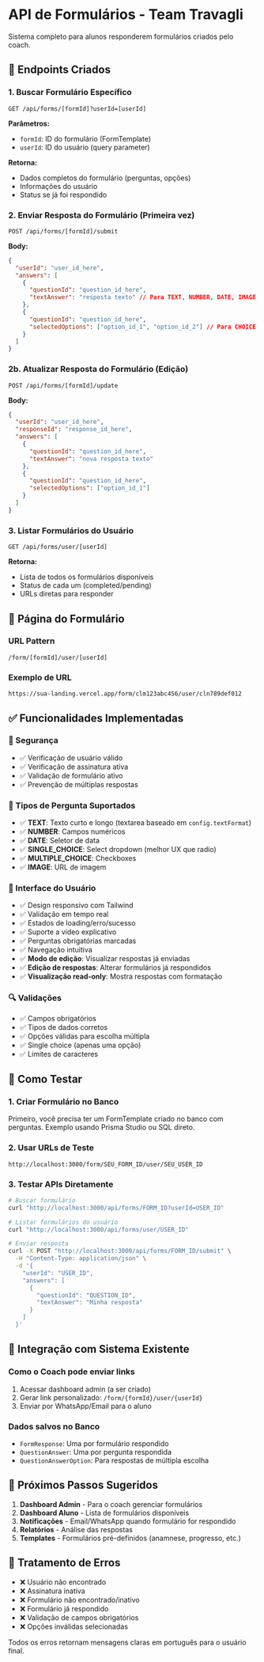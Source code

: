 # API de Formulários - Team Travagli

Sistema completo para alunos responderem formulários criados pelo coach.

## 🚀 Endpoints Criados

### 1. Buscar Formulário Específico
```
GET /api/forms/[formId]?userId=[userId]
```

**Parâmetros:**
- `formId`: ID do formulário (FormTemplate)
- `userId`: ID do usuário (query parameter)

**Retorna:**
- Dados completos do formulário (perguntas, opções)
- Informações do usuário
- Status se já foi respondido

### 2. Enviar Resposta do Formulário (Primeira vez)
```
POST /api/forms/[formId]/submit
```

**Body:**
```json
{
  "userId": "user_id_here",
  "answers": [
    {
      "questionId": "question_id_here",
      "textAnswer": "resposta texto" // Para TEXT, NUMBER, DATE, IMAGE
    },
    {
      "questionId": "question_id_here", 
      "selectedOptions": ["option_id_1", "option_id_2"] // Para CHOICE
    }
  ]
}
```

### 2b. Atualizar Resposta do Formulário (Edição)
```
POST /api/forms/[formId]/update
```

**Body:**
```json
{
  "userId": "user_id_here",
  "responseId": "response_id_here",
  "answers": [
    {
      "questionId": "question_id_here",
      "textAnswer": "nova resposta texto"
    },
    {
      "questionId": "question_id_here", 
      "selectedOptions": ["option_id_1"]
    }
  ]
}
```

### 3. Listar Formulários do Usuário
```
GET /api/forms/user/[userId]
```

**Retorna:**
- Lista de todos os formulários disponíveis
- Status de cada um (completed/pending)
- URLs diretas para responder

## 🎯 Página do Formulário

### URL Pattern
```
/form/[formId]/user/[userId]
```

### Exemplo de URL
```
https://sua-landing.vercel.app/form/clm123abc456/user/cln789def012
```

## ✅ Funcionalidades Implementadas

### 🔐 Segurança
- ✅ Verificação de usuário válido
- ✅ Verificação de assinatura ativa
- ✅ Validação de formulário ativo
- ✅ Prevenção de múltiplas respostas

### 📝 Tipos de Pergunta Suportados
- ✅ **TEXT**: Texto curto e longo (textarea baseado em `config.textFormat`)
- ✅ **NUMBER**: Campos numéricos
- ✅ **DATE**: Seletor de data
- ✅ **SINGLE_CHOICE**: Select dropdown (melhor UX que radio)
- ✅ **MULTIPLE_CHOICE**: Checkboxes
- ✅ **IMAGE**: URL de imagem

### 🎨 Interface do Usuário
- ✅ Design responsivo com Tailwind
- ✅ Validação em tempo real
- ✅ Estados de loading/erro/sucesso
- ✅ Suporte a vídeo explicativo
- ✅ Perguntas obrigatórias marcadas
- ✅ Navegação intuitiva
- ✅ **Modo de edição**: Visualizar respostas já enviadas
- ✅ **Edição de respostas**: Alterar formulários já respondidos
- ✅ **Visualização read-only**: Mostra respostas com formatação

### 🔍 Validações
- ✅ Campos obrigatórios
- ✅ Tipos de dados corretos
- ✅ Opções válidas para escolha múltipla
- ✅ Single choice (apenas uma opção)
- ✅ Limites de caracteres

## 🧪 Como Testar

### 1. Criar Formulário no Banco
Primeiro, você precisa ter um FormTemplate criado no banco com perguntas. Exemplo usando Prisma Studio ou SQL direto.

### 2. Usar URLs de Teste
```
http://localhost:3000/form/SEU_FORM_ID/user/SEU_USER_ID
```

### 3. Testar APIs Diretamente
```bash
# Buscar formulário
curl "http://localhost:3000/api/forms/FORM_ID?userId=USER_ID"

# Listar formulários do usuário
curl "http://localhost:3000/api/forms/user/USER_ID"

# Enviar resposta
curl -X POST "http://localhost:3000/api/forms/FORM_ID/submit" \
  -H "Content-Type: application/json" \
  -d '{
    "userId": "USER_ID",
    "answers": [
      {
        "questionId": "QUESTION_ID",
        "textAnswer": "Minha resposta"
      }
    ]
  }'
```

## 🔗 Integração com Sistema Existente

### Como o Coach pode enviar links
1. Acessar dashboard admin (a ser criado)
2. Gerar link personalizado: `/form/{formId}/user/{userId}`
3. Enviar por WhatsApp/Email para o aluno

### Dados salvos no Banco
- `FormResponse`: Uma por formulário respondido
- `QuestionAnswer`: Uma por pergunta respondida
- `QuestionAnswerOption`: Para respostas de múltipla escolha

## 🚀 Próximos Passos Sugeridos

1. **Dashboard Admin** - Para o coach gerenciar formulários
2. **Dashboard Aluno** - Lista de formulários disponíveis
3. **Notificações** - Email/WhatsApp quando formulário for respondido
4. **Relatórios** - Análise das respostas
5. **Templates** - Formulários pré-definidos (anamnese, progresso, etc.)

## 🐛 Tratamento de Erros

- ❌ Usuário não encontrado
- ❌ Assinatura inativa
- ❌ Formulário não encontrado/inativo
- ❌ Formulário já respondido
- ❌ Validação de campos obrigatórios
- ❌ Opções inválidas selecionadas

Todos os erros retornam mensagens claras em português para o usuário final.
